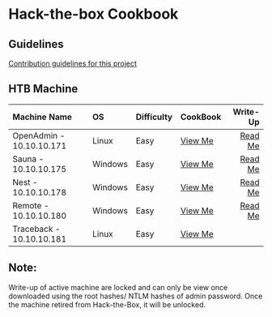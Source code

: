 # Hack-the-box Cookbook 

## Guidelines  
[Contribution guidelines for this project](https://github.com/codingninja008/Hack-the-Box-Cookbook/blob/master/Guidelines.md)


## HTB Machine

  | Machine Name | OS  | Difficulty | CookBook |Write-Up    |
  | :---         |:--- |:---        |:---      | ---:       |
  |OpenAdmin - 10.10.10.171 |Linux | Easy |[View Me](https://github.com/codingninja008/Hack-the-Box-Machines/blob/master/OpenAdmin%20-%2010.10.10.171/OpenAdmin%20Cookbook.pdf) |[Read Me](https://github.com/codingninja008/Hack-the-Box-Machines/blob/master/OpenAdmin%20-%2010.10.10.171/OpenAdmin%20WriteUp.pdf)
  |Sauna - 10.10.10.175 |Windows |Easy |[View Me](https://github.com/codingninja008/Hack-the-Box-Machines/blob/master/Sauna%20-%2010.10.10.175/Sauna%20Cookbook.pdf) | [Read Me](https://github.com/codingninja008/Hack-the-Box-Machines/blob/master/Sauna%20-%2010.10.10.175/Sauna%20Writeup%20(Justin%20Loke).pdf)
  |Nest - 10.10.10.178 |Windows |Easy  | [View Me](https://github.com/codingninja008/Hack-the-Box-Machines/blob/master/Nest%20-%2010.10.10.178/Nest%20cookbook.pdf) | [Read Me](https://github.com/codingninja008/Hack-the-Box-Machines/blob/master/Nest%20-%2010.10.10.178/Nest%20Writeup%20(Justin%20Loke).pdf) | 
  |Remote - 10.10.10.180 |Windows |Easy  | [View Me](https://github.com/codingninja008/Hack-the-Box-Machines/blob/master/Remote%20-%2010.10.10.180/Remote%20CookBook.pdf) | [Read Me](https://github.com/codingninja008/Hack-the-Box-Machines/blob/master/Remote%20-%2010.10.10.180/Remote%20Writeup%20(Kattie%2C%20Justin).pdf) | 
  |Traceback - 10.10.10.181 |Linux |Easy  | [View Me](https://github.com/codingninja008/Hack-the-Box-Machines/blob/master/Traceback%20-%2010.10.10.181/Traceback%20CookBook.pdf) |  | 

 ## Note: 
Write-up of active machine are locked and can only be view once downloaded using the root hashes/ NTLM hashes of admin password. Once the machine retired from Hack-the-Box, it will be unlocked.







